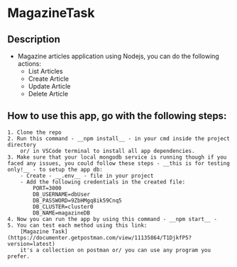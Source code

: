 # MagazineTask

## Description
- Magazine articles application using Nodejs, you can do the following actions:
    - List Articles
    - Create Article
    - Update Article
    - Delete Article

## How to use this app, go with the following steps:
    1. Clone the repo
    2. Run this command - __npm install__ - in your cmd inside the project directory 
        or/ in VSCode terminal to install all app dependencies.
    3. Make sure that your local mongodb service is running though if you faced any issues, you could follow these steps - __this is for testing only!__ - to setup the app db:
        - Create - __.env__ - file in your project
        - Add the following credentials in the created file:
            PORT=3000
            DB_USERNAME=dbUser
            DB_PASSWORD=9ZbHMgq8ik59Cnq5
            DB_CLUSTER=cluster0
            DB_NAME=magazineDB
    4. Now you can run the app by using this command - __npm start__ - 
    5. You can test each method using this link: 
        [Magazine Task](https://documenter.getpostman.com/view/11135864/T1DjkfP5?version=latest) 
        it's a collection on postman or/ you can use any program you prefer.


   



